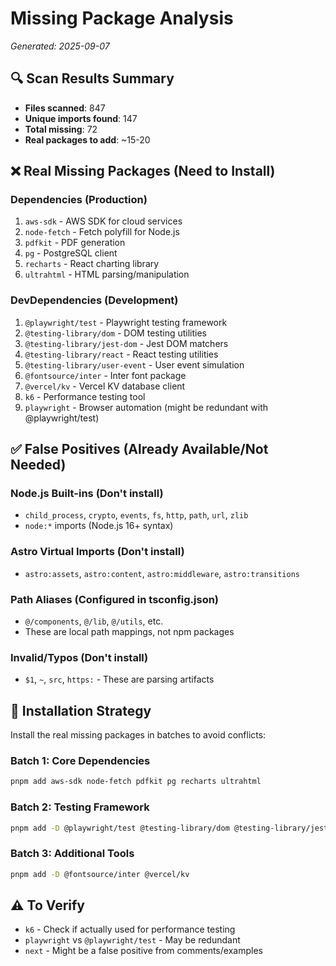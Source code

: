 # Missing Package Analysis

*Generated: 2025-09-07*

## 🔍 **Scan Results Summary**
- **Files scanned**: 847
- **Unique imports found**: 147  
- **Total missing**: 72
- **Real packages to add**: ~15-20

## ❌ **Real Missing Packages** (Need to Install)

### **Dependencies (Production)**
1. `aws-sdk` - AWS SDK for cloud services
2. `node-fetch` - Fetch polyfill for Node.js  
3. `pdfkit` - PDF generation
4. `pg` - PostgreSQL client
5. `recharts` - React charting library
6. `ultrahtml` - HTML parsing/manipulation

### **DevDependencies (Development)**
1. `@playwright/test` - Playwright testing framework
2. `@testing-library/dom` - DOM testing utilities
3. `@testing-library/jest-dom` - Jest DOM matchers
4. `@testing-library/react` - React testing utilities  
5. `@testing-library/user-event` - User event simulation
6. `@fontsource/inter` - Inter font package
7. `@vercel/kv` - Vercel KV database client
8. `k6` - Performance testing tool
9. `playwright` - Browser automation (might be redundant with @playwright/test)

## ✅ **False Positives** (Already Available/Not Needed)

### **Node.js Built-ins** (Don't install)
- `child_process`, `crypto`, `events`, `fs`, `http`, `path`, `url`, `zlib`
- `node:*` imports (Node.js 16+ syntax)

### **Astro Virtual Imports** (Don't install) 
- `astro:assets`, `astro:content`, `astro:middleware`, `astro:transitions`

### **Path Aliases** (Configured in tsconfig.json)
- `@/components`, `@/lib`, `@/utils`, etc.
- These are local path mappings, not npm packages

### **Invalid/Typos** (Don't install)
- `$1`, `~`, `src`, `https:` - These are parsing artifacts

## 🎯 **Installation Strategy**

Install the real missing packages in batches to avoid conflicts:

### **Batch 1: Core Dependencies**
```bash
pnpm add aws-sdk node-fetch pdfkit pg recharts ultrahtml
```

### **Batch 2: Testing Framework**  
```bash
pnpm add -D @playwright/test @testing-library/dom @testing-library/jest-dom @testing-library/react @testing-library/user-event
```

### **Batch 3: Additional Tools**
```bash
pnpm add -D @fontsource/inter @vercel/kv
```

## ⚠️ **To Verify**
- `k6` - Check if actually used for performance testing
- `playwright` vs `@playwright/test` - May be redundant
- `next` - Might be a false positive from comments/examples
